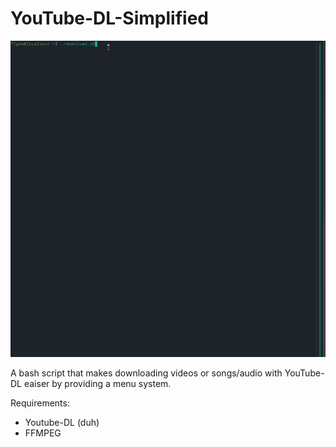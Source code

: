 # YouTube-DL-Simplified
![](example.gif)

A bash script that makes downloading videos or songs/audio with YouTube-DL eaiser by providing a menu system.

Requirements:

- Youtube-DL (duh)
- FFMPEG
